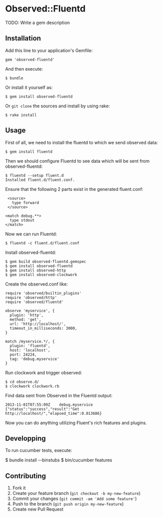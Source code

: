 # Observed::Fluentd

TODO: Write a gem description

## Installation

Add this line to your application's Gemfile:

    gem 'observed-fluentd'

And then execute:

    $ bundle

Or install it yourself as:

    $ gem install observed-fluentd

Or `git clone` the sources and install by using rake:

    $ rake install

## Usage

First of all, we need to install the fluentd to which we send observed data:

    $ gem install fluentd

Then we should configure Fluentd to see data which will be sent from observed-fluentd:

    $ fluentd --setup fluent.d
    Installed fluent.d/fluent.conf.

Ensure that the following 2 parts exist in the generated fluent.conf:

     <source>
       type forward
     </source>

    <match debug.**>
      type stdout
    </match>

Now we can run Fluentd:

    $ fluentd -c fluent.d/fluent.conf

Install observed-fluentd:

    $ gem build observed-fluentd.gemspec
    $ gem install observed-fluentd
    $ gem install observed-http
    $ gem install observed-clockwork

Create the observed.conf like:

    require 'observed/builtin_plugins'
    require 'observed/http'
    require 'observed/fluentd'

    observe 'myservice', {
      plugin: 'http',
      method: 'get',
      url: 'http://localhost/',
      timeout_in_milliseconds: 3000,
    }

    match /myservice.*/, {
      plugin: 'fluentd',
      host: 'localhost',
      port: 24224,
      tag: 'debug.myservice'
    }

Run clockwork and trigger observed:

    $ cd observe.d/
    $ clockwork clockwork.rb

Find data sent from Observed in the Fluentd output:

    2013-11-01T07:55:09Z	debug.myservice	{"status":"success","result":"Get http://localhost/","elapsed_time":0.013686}

Now you can do anything utilizing Fluent's rich features and plugins.

## Developping

To run cucumber tests, execute:

   $ bundle install --binstubs
   $ bin/cucumber features

## Contributing

1. Fork it
2. Create your feature branch (`git checkout -b my-new-feature`)
3. Commit your changes (`git commit -am 'Add some feature'`)
4. Push to the branch (`git push origin my-new-feature`)
5. Create new Pull Request
